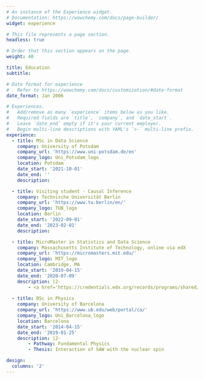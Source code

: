 ```yaml
---
# An instance of the Experience widget.
# Documentation: https://wowchemy.com/docs/page-builder/
widget: experience

# This file represents a page section.
headless: true

# Order that this section appears on the page.
weight: 40

title: Education
subtitle:

# Date format for experience
#   Refer to https://wowchemy.com/docs/customization/#date-format
date_format: Jan 2006

# Experiences.
#   Add/remove as many `experience` items below as you like.
#   Required fields are `title`, `company`, and `date_start`.
#   Leave `date_end` empty if it's your current employer.
#   Begin multi-line descriptions with YAML's `>-` multi-line prefix.
experience:
  - title: MSc in Data Science
    company: University of Potsdam
    company_url: 'https://www.uni-potsdam.de/en'
    company_logo: Uni_Potsdam_logo
    location: Potsdam
    date_start: '2021-10-01'
    date_end: ''
    description:

  - title: Visiting student - Causal Inference
    company: Technische Universität Berlin
    company_url: 'https://www.tu.berlin/en/'
    company_logo: TUB_logo
    location: Berlin
    date_start: '2022-09-01'
    date_end: '2023-02-01'
    description:

  - title: MicroMaster in Statistics and Data Science
    company: Massachusetts Institute of Technology, online via edX
    company_url: 'https://micromasters.mit.edu/'
    company_logo: MIT_logo
    location: Cambridge, MA
    date_start: '2019-04-15'
    date_end: '2020-07-09'
    description: |2-
        - <a href='https://credentials.edx.org/records/programs/shared/8cb065871baf42c9b5fdacfd54c844f1/' target='_blank'>See course record</a>.
        
  - title: BSc in Physics
    company: University of Barcelona
    company_url: 'https://www.ub.edu/web/portal/ca/'
    company_logo: Uni_Barcelona_logo
    location: Barcelona
    date_start: '2014-04-15'
    date_end: '2019-01-25'
    description: |2-
        - Pathway: Fundamental Physics
        - Thesis: Interaction of SAW with the nuclear spin

design:
  columns: '2'
---
```

